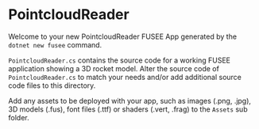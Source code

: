 # PointcloudReader

Welcome to your new PointcloudReader FUSEE App generated by the `dotnet new fusee` command.

`PointcloudReader.cs` contains the source code for a working FUSEE application showing 
a 3D rocket model. Alter the source code of `PointcloudReader.cs` to match your needs 
and/or add additional source code files to this directory.

Add any assets to be deployed with your app, such as images (.png, .jpg), 
3D models (.fus), font files (.ttf) or shaders (.vert, .frag) 
to the `Assets` sub folder.


